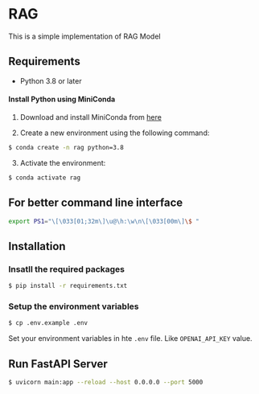 # RAG

This is a simple implementation of RAG Model

## Requirements
- Python 3.8 or later

#### Install Python using MiniConda

1) Download and install MiniConda from [here](https://docs.anaconda.com/free/miniconda/#quick-command-line-install)

2) Create a new environment using the following command:
```bash
$ conda create -n rag python=3.8
```
3) Activate the environment:
```bash
$ conda activate rag
```

## For better command line interface
```bash
export PS1="\[\033[01;32m\]\u@\h:\w\n\[\033[00m\]\$ "
```

## Installation

### Insatll the required packages

```bash
$ pip install -r requirements.txt
```

### Setup the environment variables

```bash
$ cp .env.example .env
```

Set your environment variables in hte `.env` file. Like
`OPENAI_API_KEY` value.

## Run FastAPI Server

```bash
$ uvicorn main:app --reload --host 0.0.0.0 --port 5000
```
